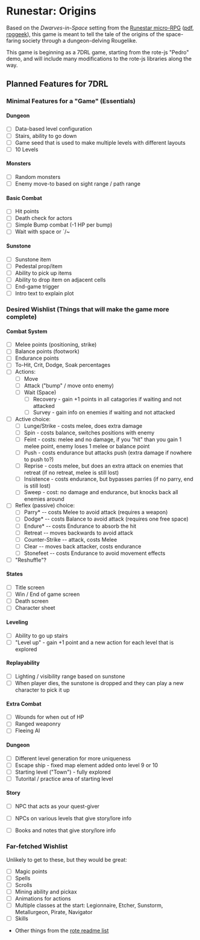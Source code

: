 # Runestar: Origins

Based on the _Dwarves-in-Space_ setting from the [Runestar micro-RPG](http://deathraygames.com/tabletop-roleplaying/runestar/RuneStar_v1.pdf) ([pdf](http://deathraygames.com/tabletop-roleplaying/runestar/RuneStar_v1.pdf), [rpggeek](https://rpggeek.com/rpgitem/190198/runestar)), this game is meant to tell the tale of the origins of the space-faring society through a dungeon-delving Rougelike.

This game is beginning as a 7DRL game, starting from the rote-js "Pedro" demo, and will include many modifications to the rote-js libraries along the way.

## Planned Features for 7DRL

### Minimal Features for a "Game" (Essentials)

#### Dungeon

- [ ] Data-based level configuration
- [ ] Stairs, ability to go down
- [ ] Game seed that is used to make multiple levels with different layouts
- [ ] 10 Levels

#### Monsters

- [ ] Random monsters
- [ ] Enemy move-to based on sight range / path range

#### Basic Combat

- [ ] Hit points
- [ ] Death check for actors
- [ ] Simple Bump combat (-1 HP per bump)
- [ ] Wait with space or \`/~

#### Sunstone

- [ ] Sunstone item
- [ ] Pedestal prop/item
- [ ] Ability to pick up items
- [ ] Ability to drop item on adjacent cells
- [ ] End-game trigger
- [ ] Intro text to explain plot

### Desired Wishlist (Things that will make the game more complete)

#### Combat System

- [ ] Melee points (positioning, strike)
- [ ] Balance points (footwork)
- [ ] Endurance points
- [ ] To-Hit, Crit, Dodge, Soak percentages
- [ ] Actions:
    - [ ] Move
    - [ ] Attack ("bump" / move onto enemy)
	- [ ] Wait (Space)
        - [ ] Recovery - gain +1 points in all catagories if waiting and not attacked
	    - [ ] Survey - gain info on enemies if waiting and not attacked
- [ ] Active choice:
    - [ ] Lunge/Strike - costs melee, does extra damage
	- [ ] Spin - costs balance, switches positions with enemy
    - [ ] Feint - costs: melee and no damage, if you "hit" than you gain 1 melee point, enemy loses 1 melee or balance point
	- [ ] Push - costs endurance but attacks push (extra damage if nowhere to push to?)
	- [ ] Reprise - costs melee, but does an extra attack on enemies that retreat (if no retreat, melee is still lost)
	- [ ] Insistence - costs endurance, but bypasses parries (if no parry, end is still lost)
	- [ ] Sweep - cost: no damage and endurance, but knocks back all enemies around
- [ ] Reflex (passive) choice:
    - [ ] Parry\* -- costs Melee to avoid attack (requires a weapon)
	- [ ] Dodge\* -- costs Balance to avoid attack (requires one free space)
	- [ ] Endure\* -- costs Endurance to absorb the hit
	- [ ] Retreat -- moves backwards to avoid attack
	- [ ] Counter-Strike -- attack, costs Melee
	- [ ] Clear -- moves back attacker, costs endurance
	- [ ] Stonefeet -- costs Endurance to avoid movement effects
- [ ] "Reshuffle"?

#### States

- [ ] Title screen
- [ ] Win / End of game screen
- [ ] Death screen
- [ ] Character sheet

#### Leveling

- [ ] Ability to go up stairs
- [ ] "Level up" - gain +1 point and a new action for each level that is explored

#### Replayability

- [ ] Lighting / visibility range based on sunstone
- [ ] When player dies, the sunstone is dropped and they can play a new character to pick it up

#### Extra Combat

- [ ] Wounds for when out of HP
- [ ] Ranged weaponry
- [ ] Fleeing AI

#### Dungeon

- [ ] Different level generation for more uniqueness
- [ ] Escape ship - fixed map element added onto level 9 or 10
- [ ] Starting level ("Town") - fully explored
- [ ] Tutorital / practice area of starting level

#### Story

- [ ] NPC that acts as your quest-giver
- [ ] NPCs on various levels that give story/lore info
- [ ] Books and notes that give story/lore info


### Far-fetched Wishlist

Unlikely to get to these, but they would be great:

- [ ] Magic points
- [ ] Spells
- [ ] Scrolls
- [ ] Mining ability and pickax
- [ ] Animations for actions
- [ ] Multiple classes at the start: Legionnaire, Etcher, Sunstorm, Metallurgeon, Pirate, Navigator
- [ ] Skills
- Other things from the [rote readme list](../../README.md)
